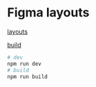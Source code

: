 # Figma layouts

[layouts](https://www.figma.com/file/ScmXJelZMxLpSGJCqAXir1/Ya-messanger?node-id=29%3A484)

[build](https://middle-messenger-praktikum-yandex-rho.vercel.app/)

```bash
# dev
npm run dev
# build
npm run build
```
